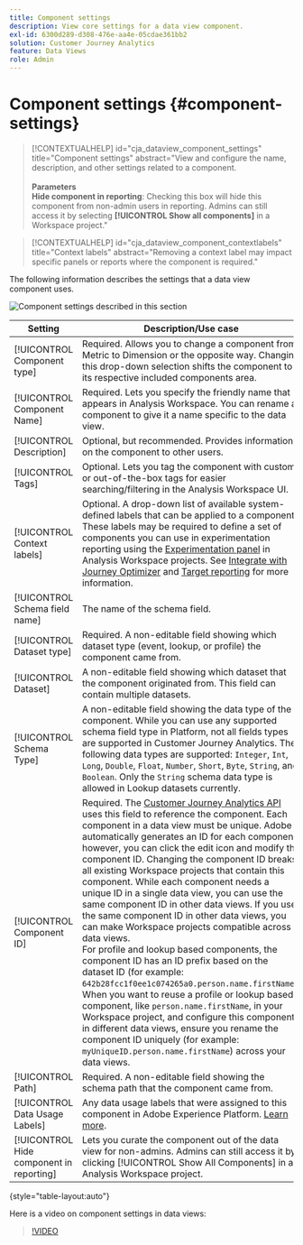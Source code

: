 ```yaml
---
title: Component settings
description: View core settings for a data view component.
exl-id: 6300d289-d308-476e-aa4e-05cdae361bb2
solution: Customer Journey Analytics
feature: Data Views
role: Admin
---
```

# Component settings {#component-settings}

<!-- markdownlint-disable MD034 -->

>[!CONTEXTUALHELP]
>id="cja_dataview_component_settings"
>title="Component settings"
>abstract="View and configure the name, description, and other settings related to a component.<br/><br/>**Parameters**<br/>**Hide component in reporting**: Checking this box will hide this component from non-admin users in reporting. Admins can still access it by selecting **[!UICONTROL Show all components]** in a Workspace project."

<!-- markdownlint-enable MD034 -->

<!-- markdownlint-disable MD034 -->

>[!CONTEXTUALHELP]
>id="cja_dataview_component_contextlabels"
>title="Context labels"
>abstract="Removing a context label may impact specific panels or reports where the component is required."

<!-- markdownlint-enable MD034 -->


The following information describes the settings that a data view component uses.

![Component settings described in this section](../assets/component-settings.png)

| Setting | Description/Use case |
| --- | --- |
| [!UICONTROL Component type] | Required. Allows you to change a component from Metric to Dimension or the opposite way. Changing this drop-down selection shifts the component to its respective included components area. |
| [!UICONTROL Component Name] | Required. Lets you specify the friendly name that appears in Analysis Workspace. You can rename a component to give it a name specific to the data view. |
| [!UICONTROL Description] | Optional, but recommended. Provides information on the component to other users. |
| [!UICONTROL Tags] | Optional. Lets you tag the component with custom or out-of-the-box tags for easier searching/filtering in the Analysis Workspace UI. |
| [!UICONTROL Context labels] | Optional. A drop-down list of available system-defined labels that can be applied to a component. These labels may be required to define a set of components you can use in experimentation reporting using the [Experimentation panel](/help/analysis-workspace/c-panels/experimentation.md) in Analysis Workspace projects. See [Integrate with Journey Optimizer](/help/integrations/ajo.md#data-view) and [Target reporting](/help/integrations/at.md) for more information. |
| [!UICONTROL Schema field name] | The name of the schema field. |
| [!UICONTROL Dataset type] | Required. A non-editable field showing which dataset type (event, lookup, or profile) the component came from. |
| [!UICONTROL Dataset] | A non-editable field showing which dataset that the component originated from. This field can contain multiple datasets. |
| [!UICONTROL Schema Type] | A non-editable field showing the data type of the component. While you can use any supported schema field type in Platform, not all fields types are supported in Customer Journey Analytics. The following data types are supported: `Integer`, `Int`, `Long`, `Double`, `Float`, `Number`, `Short`, `Byte`, `String`, and `Boolean`. Only the `String` schema data type is allowed in Lookup datasets currently. |
| [!UICONTROL Component ID] | Required. The [Customer Journey Analytics API](https://adobe.io/cja-apis/docs) uses this field to reference the component. Each component in a data view must be unique. Adobe automatically generates an ID for each component; however, you can click the edit icon and modify the component ID. Changing the component ID breaks all existing Workspace projects that contain this component. While each component needs a unique ID in a single data view, you can use the same component ID in other data views. If you use the same component ID in other data views, you can make Workspace projects compatible across data views. <br/>For profile and lookup based components, the component ID has an ID prefix based on the dataset ID (for example: `642b28fcc1f0ee1c074265a0.person.name.firstName`). When you want to reuse a profile or lookup based component, like `person.name.firstName`, in your Workspace project, and configure this component in different data views, ensure you rename the component ID uniquely (for example: `myUniqueID.person.name.firstName`) across your data views. |
| [!UICONTROL Path] | Required. A non-editable field showing the schema path that the component came from. |
| [!UICONTROL Data Usage Labels] | Any data usage labels that were assigned to this component in Adobe Experience Platform. [Learn more](/help/data-views/data-governance.md). |
| [!UICONTROL Hide component in reporting] | Lets you curate the component out of the data view for non-admins. Admins can still access it by clicking [!UICONTROL Show All Components] in an Analysis Workspace project. |

{style="table-layout:auto"}

Here is a video on component settings in data views:

>[!VIDEO](https://video.tv.adobe.com/v/333112/?quality=12)
